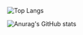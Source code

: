 
 ![Top Langs](https://github-readme-stats.vercel.app/api/top-langs/?username=bildiriciEthem&hide=jupyter%20notebook,scss&theme=tokyonight)




![Anurag's GitHub stats](https://github-readme-stats.vercel.app/api?username=bildiriciEthem&show_icons=false&t&theme=tokyonight)
 
